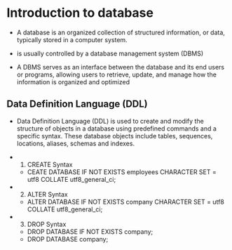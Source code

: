 # Introduction to database

- A database is an organized collection of structured information, or data, typically stored in a computer system.

- is usually controlled by a database management system (DBMS)

- A DBMS serves as an interface between the database and its end users or programs, allowing users to retrieve, update, and manage how the information is organized and optimized

## Data Definition Language (DDL)

- Data Definition Language (DDL) is used to create and modify the structure of objects in a database using predefined commands and a specific syntax. These database objects include tables, sequences, locations, aliases, schemas and indexes.

- 1. CREATE Syntax
  - CEATE DATABASE IF NOT EXISTS employees CHARACTER SET = utf8 COLLATE utf8_general_ci;

- 2. ALTER Syntax
  - ALTER DATABASE IF NOT EXISTS company CHARACTER SET = utf8 COLLATE utf8_general_ci;

- 3. DROP Syntax
  - DROP DATABASE IF NOT EXISTS company;
  - DROP DATABASE company;
  